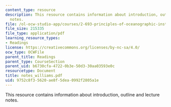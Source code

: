 ```yaml
---
content_type: resource
description: This resource contains information about introduction, outline and lecture
  notes.
file: /ol-ocw-studio-app/courses/2-693-principles-of-oceanographic-instrument-systems-sensors-and-measurements-13-998-spring-2004/9752c8f35620ae8f5dea0992f2805a1e_notes_williams.pdf
file_size: 215335
file_type: application/pdf
learning_resource_types:
- Readings
license: https://creativecommons.org/licenses/by-nc-sa/4.0/
ocw_type: OCWFile
parent_title: Readings
parent_type: CourseSection
parent_uid: b6730cfa-4722-0b3e-50d3-30aa03593e0c
resourcetype: Document
title: notes_williams.pdf
uid: 9752c8f3-5620-ae8f-5dea-0992f2805a1e
---
```

This resource contains information about introduction, outline and lecture notes.